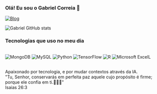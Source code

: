 ### Olá! Eu sou o Gabriel Correia 👋

[![Blog](https://img.shields.io/badge/Instagram-E4405F?style=for-the-badge&logo=instagram&logoColor=white)](https://www.instagram.com/gabrielcsantos_31?igsh=OGoxb2pzbjd1dGcw)

![Gabriel GitHub stats](https://github-readme-stats.vercel.app/api?username=gabrielcor31&show_icons=true&theme=onedark)

### Tecnologias que uso no meu dia

<div style="display: inline_block"><br/>
  <img aling="center" alt= "MongoDB" src="https://img.shields.io/badge/MongoDB-4EA94B?style=for-the-badge&logo=mongodb&logoColor=white" />
  <img aling="center" alt= "MySQL" src="https://img.shields.io/badge/MySQL-00000F?style=for-the-badge&logo=mysql&logoColor=white" />
  <img aling="center" alt= "Python" src="https://img.shields.io/badge/Python-3776AB?style=for-the-badge&logo=python&logoColor=white" />
  <img aling="center" alt= "TensorFlow" src="https://img.shields.io/badge/TensorFlow-FF6F00?style=for-the-badge&logo=tensorflow&logoColor=white" />
  <img aling="center" alt= "R" src="https://img.shields.io/badge/R-276DC3?style=for-the-badge&logo=r&logoColor=white" />
  <img aling="center" alt= "Microsoft ExcelL" src="https://img.shields.io/badge/Microsoft_Excel-217346?style=for-the-badge&logo=microsoft-excel&logoColor=white" />
</div><br/>

Apaixonado por tecnologia, e por mudar contextos através da IA.
<br/>
"Tu, Senhor, conservarás em perfeita paz aquele cujo propósito é firme; porque ele confia em ti.🙇🏽‍♂️"
<br/>
Isaias 26:3
